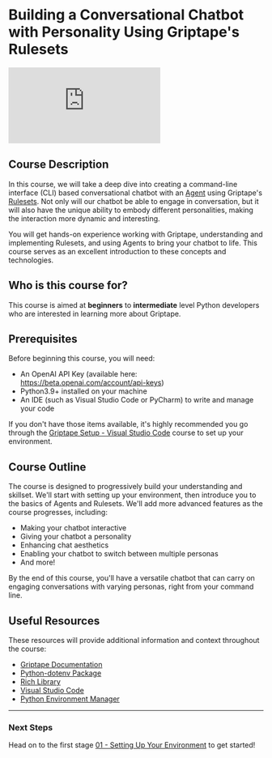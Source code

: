 # Building a Conversational Chatbot with Personality Using Griptape's Rulesets 

<iframe src="https://www.youtube.com/embed/YBkb5alrH94" title="YouTube video player" frameborder="0" allow="accelerometer; autoplay; clipboard-write; encrypted-media; gyroscope; picture-in-picture; web-share" allowfullscreen></iframe>

## Course Description
In this course, we will take a deep dive into creating a command-line interface (CLI) based conversational chatbot with an [Agent](https://docs.griptape.ai/en/latest/griptape-framework/structures/agents/) using Griptape's [Rulesets](https://docs.griptape.ai/en/latest/griptape-framework/structures/rulesets/). Not only will our chatbot be able to engage in conversation, but it will also have the unique ability to embody different personalities, making the interaction more dynamic and interesting. 

You will get hands-on experience working with Griptape, understanding and implementing Rulesets, and using Agents to bring your chatbot to life. This course serves as an excellent introduction to these concepts and technologies.

## Who is this course for?
This course is aimed at **beginners** to **intermediate** level Python developers who are interested in learning more about Griptape.

## Prerequisites
Before beginning this course, you will need:

- An OpenAI API Key (available here: https://beta.openai.com/account/api-keys)
- Python3.9+ installed on your machine
- An IDE (such as Visual Studio Code or PyCharm) to write and manage your code

If you don't have those items available, it's highly recommended you go through the [Griptape Setup - Visual Studio Code](../../setup/index.md) course to set up your environment.

## Course Outline
The course is designed to progressively build your understanding and skillset. We'll start with setting up your environment, then introduce you to the basics of Agents and Rulesets. We'll add more advanced features as the course progresses, including:

- Making your chatbot interactive
- Giving your chatbot a personality
- Enhancing chat aesthetics
- Enabling your chatbot to switch between multiple personas
- And more!

By the end of this course, you'll have a versatile chatbot that can carry on engaging conversations with varying personas, right from your command line.

## Useful Resources
These resources will provide additional information and context throughout the course:

- [Griptape Documentation](https://github.com/griptape-ai/griptape)
- [Python-dotenv Package](https://pypi.org/project/python-dotenv/)
- [Rich Library](https://pypi.org/project/rich/)
- [Visual Studio Code](https://code.visualstudio.com/)
- [Python Environment Manager](https://marketplace.visualstudio.com/items?itemName=donjayamanne.python-environment-manager)


---
### Next Steps

Head on to the first stage [01 - Setting Up Your Environment](01_setting_up_environment.md) to get started!